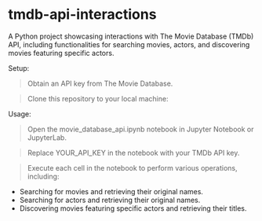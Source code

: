 # tmdb-api-interactions
A Python project showcasing interactions with The Movie Database (TMDb) API, including functionalities for searching movies, actors, and discovering movies featuring specific actors.


Setup:

 > Obtain an API key from The Movie Database.

 > Clone this repository to your local machine:

Usage:

 > Open the movie_database_api.ipynb notebook in Jupyter Notebook or JupyterLab.

 > Replace YOUR_API_KEY in the notebook with your TMDb API key.

 > Execute each cell in the notebook to perform various operations, including:

  * Searching for movies and retrieving their original names.
  * Searching for actors and retrieving their original names.
  * Discovering movies featuring specific actors and retrieving their titles.
